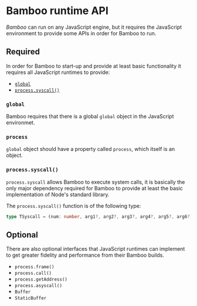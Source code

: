 # Bamboo runtime API

*Bamboo* can run on any JavaScript engine, but it requires the JavaScript environment
to provide some APIs in order for Bamboo to run.


## Required

In order for Bamboo to start-up and provide at least basic functionality it requires
all JavaScript runtimes to provide:

  - [`global`](#global)
  - [`process.syscall()`](#processsyscall)

### `global`

Bamboo requires that there is a global `global` object in the JavaScript environmet.

### `process`

`global` object should have a property called `process`, which itself is an object.

### `process.syscall()`

`process.syscall` allows Bamboo to execute system calls, it is basically the only
major dependency required for Bamboo to provide at least the basic implementation
of Node's standard library.

The `process.syscall()` function is of the following type:

```ts
type TSyscall = (num: number, arg1?, arg2?, arg3?, arg4?, arg5?, arg6?) => number;
```


## Optional

There are also optional interfaces that JavaScript runtimes can implement to get
greater fidelity and performance from their Bamboo builds.

  - `process.frame()`
  - `process.call()`
  - `process.getAddress()`
  - `process.asyscall()`
  - `Buffer`
  - `StaticBuffer`
